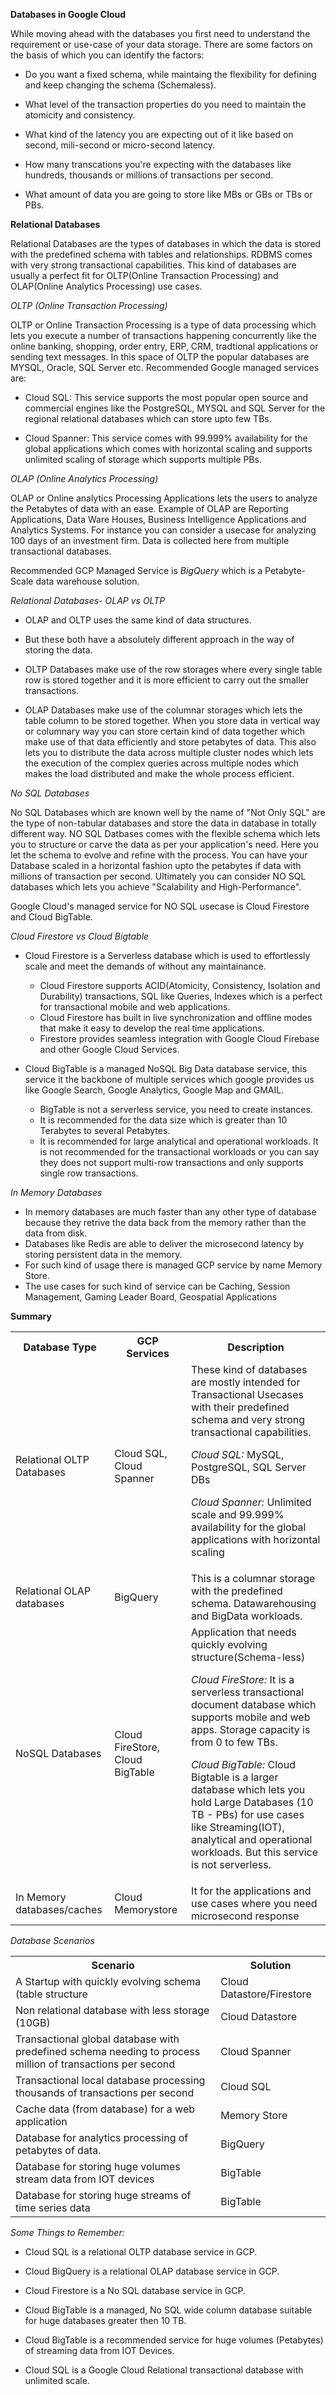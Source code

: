 **Databases in Google Cloud**

While moving ahead with the databases you first need to understand the requirement or use-case of your data storage. There are some factors on the basis of which you can identify the factors:

- Do you want a fixed schema, while maintaing the flexibility for defining and keep changing the schema (Schemaless).

- What level of the transaction properties do you need to maintain the atomicity and consistency.

- What kind of the latency you are expecting out of it like based on second, mili-second or micro-second latency.

- How many transcations you're expecting with the databases like hundreds, thousands or millions of transactions per second.

- What amount of data you are going to store like MBs or GBs or TBs or PBs.

**Relational Databases**

Relational Databases are the types of databases in which the data is stored with the predefined schema with tables and relationships. RDBMS comes with very strong transactional capabilities. This kind of databases are usually a perfect fit for OLTP(Online Transaction Processing) and OLAP(Online Analytics Processing) use cases.

*OLTP (Online Transaction Processing)*

OLTP or Online Transaction Processing is a type of data processing which lets you execute a number of transactions happening concurrently like the online banking, shopping, order entry, ERP, CRM, tradtional applications or sending text messages. In this space of OLTP the popular databases are MYSQL, Oracle, SQL Server etc. Recommended Google managed services are:

- Cloud SQL: This service supports the most popular open source and commercial engines like the PostgreSQL, MYSQL and SQL Server for the regional relational databases which can store upto few TBs.

- Cloud Spanner: This service comes with 99.999% availability for the global applications which comes with horizontal scaling and supports unlimited scaling of storage which supports multiple PBs.

*OLAP (Online Analytics Processing)*

OLAP or Online analytics Processing Applications lets the users to analyze the Petabytes of data with an ease. Example of OLAP are Reporting Applications, Data Ware Houses, Business Intelligence Applications and Analytics Systems. For instance you can consider a usecase for analyzing 100 days of an investment firm. Data is collected here from multiple transactional databases.

Recommended GCP Managed Service is *BigQuery* which is a Petabyte-Scale data warehouse solution.

*Relational Databases- OLAP vs OLTP*

- OLAP and OLTP uses the same kind of data structures.

- But these both have a absolutely different approach in the way of storing the data.

- OLTP Databases make use of the row storages where every single table row is stored together and it is more efficient to carry out the smaller transactions.

- OLAP Databases make use of the columnar storages which lets the table column to be stored together. When you store data in vertical way or columnary way you can store certain kind of data together which make use of that data efficiently and store petabytes of data. This also lets you to distribute the data across multiple cluster nodes which lets the execution of the complex queries across multiple nodes which makes the load distributed and make the whole process efficient.

*No SQL Databases*

No SQL Databases which are known well by the name of "Not Only SQL" are the type of non-tabular databases and store the data in database in totally different way. NO SQL Datbases comes with the flexible schema which lets you to structure or carve the data as per your application's need. Here you let the schema to evolve and refine with the process. You can have your Database scaled in a horizontal fashion upto the petabytes if data with millions of transaction per second. Ultimately you can consider NO SQL databases which lets you achieve "Scalability and High-Performance".

Google Cloud's managed service for NO SQL usecase is Cloud Firestore and Cloud BigTable. 

*Cloud Firestore vs Cloud Bigtable*

- Cloud Firestore is a Serverless database which is used to effortlessly scale and meet the demands of without any maintainance.
  - Cloud Firestore supports ACID(Atomicity, Consistency, Isolation and Durability) transactions, SQL like Queries, Indexes which is a perfect for transactional mobile and web applications.
  - Cloud Firestore has built in live synchronization and offline modes that make it easy to develop the real time applications.
  - Firestore provides seamless integration with Google Cloud Firebase and other Google Cloud Services.

- Cloud BigTable is a managed NoSQL Big Data database service, this service it the backbone of multiple services which google provides us like Google Search, Google Analytics, Google Map and GMAIL.
  - BigTable is not a serverless service, you need to create instances.
  - It is recommended for the data size which is greater than 10 Terabytes to several Petabytes.
  - It is recommended for large analytical and operational workloads. It is not recommended for the transactional workloads or you can say they does not support multi-row transactions and only supports single row transactions.

*In Memory Databases*

- In memory databases are much faster than any other type of database because they retrive the data back from the memory rather than the data from disk.
- Databases like Redis are able to deliver the microsecond latency by storing persistent data in the memory.
- For such kind of usage there is managed GCP service by name Memory Store.
- The use cases for such kind of service can be Caching, Session Management, Gaming Leader Board, Geospatial Applications

**Summary**

<table>
<tr>
<th>Database Type</th>
<th>GCP Services</th>
<th>Description</th>
</tr>
<tr>
<td>Relational OLTP Databases</td>
<td>Cloud SQL, Cloud Spanner</td>
<td>These kind of databases are mostly intended for Transactional Usecases with their predefined schema and very strong transactional capabilities.

*Cloud SQL:* MySQL, PostgreSQL, SQL Server DBs

*Cloud Spanner:* Unlimited scale and 99.999% availability for the global applications with horizontal scaling
</td>
</tr>
<tr>
<td>Relational OLAP databases</td>
<td>BigQuery</td>
<td>This is a columnar storage with the predefined schema. Datawarehousing and BigData workloads.</td>
</tr>
<tr>
<td>NoSQL Databases</td>
<td>Cloud FireStore, Cloud BigTable</td>
<td>Application that needs quickly evolving structure(Schema-less)

*Cloud FireStore:* It is a serverless transactional document database which supports mobile and web apps. Storage capacity is from 0 to few TBs.

*Cloud BigTable:* Cloud Bigtable is a larger database which lets you hold Large Databases (10 TB - PBs) for use cases like Streaming(IOT), analytical and operational workloads. But this service is not serverless.
</td>
</tr>
<tr>
<td>In Memory databases/caches</td>
<td>Cloud Memorystore</td>
<td>It for the applications and use cases where you need microsecond response</td>
</tr>
</table>

*Database Scenarios*

<table>
<tr>
<th>Scenario</th>
<th>Solution</th>
</tr>
<tr>
<td>A Startup with quickly evolving schema (table structure</td>
<td>Cloud Datastore/Firestore</td>
</tr>
<tr>
<td>Non relational database with less storage (10GB)</td>
<td>Cloud Datastore</td>
</tr>
<tr>
<td>Transactional global database with predefined schema needing to process million of transactions per second</td>
<td>Cloud Spanner</td>
</tr>
<tr>
<td>Transactional local database processing thousands of transactions per second</td>
<td>Cloud SQL</td>
</tr>
<tr>
<td>Cache data (from database) for a web application</td>
<td>Memory Store</td>
</tr>
<tr>
<td>Database for analytics processing of petabytes of data.</td>
<td>BigQuery</td>
</tr>
<tr>
<td>Database for storing huge volumes stream data from IOT devices</td>
<td>BigTable</td>
</tr>
<tr>
<td>Database for storing huge streams of time series data</td>
<td>BigTable</td>
</tr>
</table>

*Some Things to Remember:*

- Cloud SQL is a relational OLTP database service in GCP.

- Cloud BigQuery is a relational OLAP database service in GCP.

- Cloud Firestore is a No SQL database service in GCP.

- Cloud BigTable is a managed, No SQL wide column database suitable for huge databases greater then 10 TB.

- Cloud BigTable is a recommended service for huge volumes (Petabytes) of streaming data from IOT Devices.

- Cloud SQL is a Google Cloud Relational transactional database with unlimited scale.

